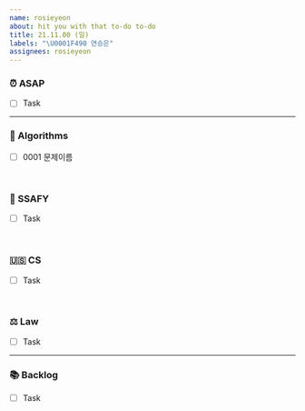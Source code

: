 ```yaml
---
name: rosieyeon
about: hit you with that to-do to-do
title: 21.11.00 (일)
labels: "\U0001F490 연승은"
assignees: rosieyeon
---
```


### ⏰ ASAP

- [ ] Task

---

### 🍨 Algorithms

- [ ] 0001 문제이름

<br>

### 🍧 SSAFY

- [ ] Task

<br>

### 🇺🇸 CS

- [ ] Task

<br>

### ⚖️ Law

- [ ] Task

---

### 📚 Backlog

- [ ] Task

